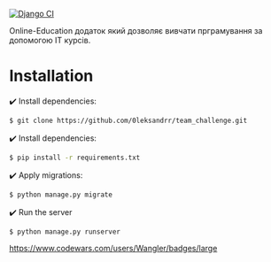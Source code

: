 [![Django CI](https://github.com/0leksandrr/WEB/actions/workflows/django.yml/badge.svg)](https://github.com/0leksandrr/WEB/actions/workflows/django.yml)

Online-Education додаток який дозволяє вивчати прграмування за допомогою IT курсів.
# Installation

✔️ Install dependencies:
```bash
$ git clone https://github.com/0leksandrr/team_challenge.git
```
✔️ Install dependencies:
```bash
$ pip install -r requirements.txt
```
✔️ Apply migrations:
```bash
$ python manage.py migrate
```
✔️ Run the server
```bash
$ python manage.py runserver
```

https://www.codewars.com/users/Wangler/badges/large
